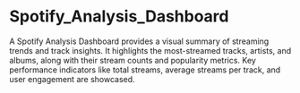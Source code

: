 # Spotify_Analysis_Dashboard
A Spotify Analysis Dashboard provides a visual summary of streaming trends and track insights. It highlights the most-streamed tracks, artists, and albums, along with their stream counts and popularity metrics. Key performance indicators like total streams, average streams per track, and user engagement are showcased. 
